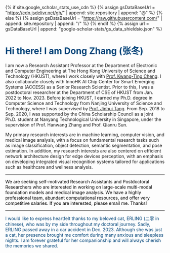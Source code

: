 <!--
 * @Description: 
 * @Author: Qing Shi
 * @Date: 2024-08-30 09:31:16
 * @LastEditors: Qing Shi
 * @LastEditTime: 2024-09-20 18:21:48
-->

{% if site.google_scholar_stats_use_cdn %}
{% assign gsDataBaseUrl = "https://cdn.jsdelivr.net/gh/" | append: site.repository | append: "@" %}
{% else %}
{% assign gsDataBaseUrl = "https://raw.githubusercontent.com/" | append: site.repository | append: "/" %}
{% endif %}
{% assign url = gsDataBaseUrl | append: "google-scholar-stats/gs_data_shieldsio.json" %}

# <font color="#004479"> Hi there! I am Dong Zhang (张冬)</font>
<span class='anchor' id='about-me'></span>
<!-- , under the supervision of <a href="https://www.mingmingfan.com/">Prof. Mingming Fan</a> -->
I am now a Research Assistant Professor at the Department of Electronic and Computer Engineering at The Hong Kong University of Science and Technology (HKUST), where I work closely with [Prof. Kwang-Ting Cheng](https://seng.hkust.edu.hk/about/people/faculty/tim-kwang-ting-cheng). I also collaborate closely with InnoHK AI Chip Center for Smart Emerging Systems (ACCESS) as a Senior Research Scientist. Prior to this, I was a postdoctoral researcher at the Department of CSE of HKUST from Jan. 2022 to Nov. 2023. Before joining HKUST, I earned my Ph.D. degree in Computer Science and Technology from Nanjing University of Science and Technology, where I was supervised by [Prof. Jinhui Tang](https://gsmis.njust.edu.cn/open/TutorInfo.aspx?dsbh=vXtXlpkb!DG57dx!7t4N7w==&yxsh=4iVdgPyuKTE=&zydm=QP9JvMVDx3k=). From Sep. 2018 to Sep. 2020, I was supported by the China Scholarship Council as a joint Ph.D. student at Nanyang Technological University in Singapore, under the supervision of Prof. Hanwang Zhang and Prof. Qianru Sun.

My primary research interests are in machine learning, computer vision, and medical image analysis, with a focus on fundamental research tasks such as image classification, object detection, semantic segmentation, and pose estimation. In addition, my research interests are also centered on efficient network architecture design for edge devices perception, with an emphasis on developing integrated visual recognition systems tailored for applications such as healthcare and wellness analysis.

<!-- <a href='https://scholar.google.com/citations?user=K7LwtK0AAAAJ'><img src="https://img.shields.io/endpoint?logo=Google%20Scholar&url=https%3A%2F%2Fcdn.jsdelivr.net%2Fgh%2Fsqsssq%2Fsqsssq.github.io@google-scholar-stats%2Fgs_data_shieldsio.json&labelColor=f6f6f6&color=9cf&style=flat&label=citations"></a> -->
---
<p style="color:black;">We are seeking self-motivated Research Assistants and Postdoctoral Researchers who are interested in working on large-scale multi-modal foundation models and medical image analysis. We have a highly professional team, abundant computational resources, and offer very competitive salaries. If you are interested, please email me. Thanks!</p>

---

<p style="color:#004479;">I would like to express heartfelt thanks to my beloved cat, ERLING (二零 in chinese), who was by my side throughout my doctoral journey. Sadly, ERLING passed away in a car accident in Dec. 2023. Although she was just a cat, her presence brought me comfort during many anxious and sleepless nights. I am forever grateful for her companionship and will always cherish the memories we shared.</p>